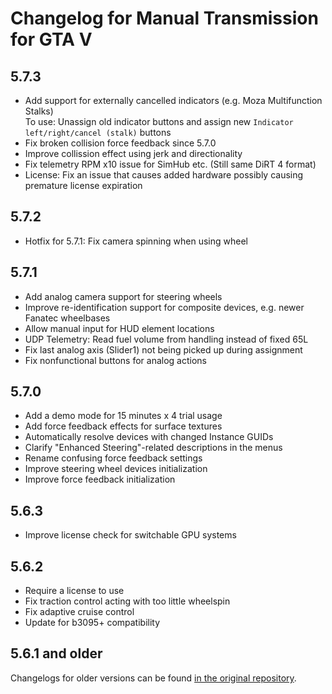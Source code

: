 # Changelog for Manual Transmission for GTA V

## 5.7.3

* Add support for externally cancelled indicators (e.g. Moza Multifunction Stalks)<br>
  To use: Unassign old indicator buttons and assign new
  `Indicator left/right/cancel (stalk)` buttons
* Fix broken collision force feedback since 5.7.0
* Improve collission effect using jerk and directionality
* Fix telemetry RPM x10 issue for SimHub etc. (Still same DiRT 4 format)
* License: Fix an issue that causes added hardware possibly causing premature license expiration

## 5.7.2

* Hotfix for 5.7.1: Fix camera spinning when using wheel

## 5.7.1

* Add analog camera support for steering wheels
* Improve re-identification support for composite devices, e.g. newer Fanatec wheelbases
* Allow manual input for HUD element locations
* UDP Telemetry: Read fuel volume from handling instead of fixed 65L
* Fix last analog axis (Slider1) not being picked up during assignment
* Fix nonfunctional buttons for analog actions

## 5.7.0

* Add a demo mode for 15 minutes x 4 trial usage
* Add force feedback effects for surface textures
* Automatically resolve devices with changed Instance GUIDs
* Clarify "Enhanced Steering"-related descriptions in the menus
* Rename confusing force feedback settings
* Improve steering wheel devices initialization
* Improve force feedback initialization

## 5.6.3

* Improve license check for switchable GPU systems

## 5.6.2

* Require a license to use
* Fix traction control acting with too little wheelspin
* Fix adaptive cruise control
* Update for b3095+ compatibility

## 5.6.1 and older

Changelogs for older versions can be found [in the original repository](https://github.com/ikt32/GTAVManualTransmission/blob/master/doc/changelog.md).
